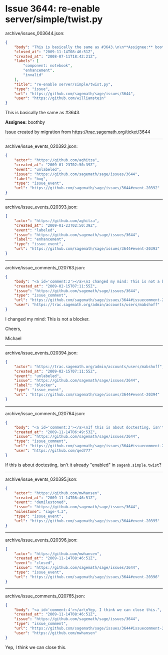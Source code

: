 # Issue 3644: re-enable server/simple/twist.py

archive/issues_003644.json:
```json
{
    "body": "This is basically the same as #3643.\n\n**Assignee:** boothby\n\nIssue created by migration from https://trac.sagemath.org/ticket/3644\n\n",
    "closed_at": "2009-11-14T08:46:51Z",
    "created_at": "2008-07-11T18:42:21Z",
    "labels": [
        "component: notebook",
        "enhancement",
        "invalid"
    ],
    "title": "re-enable server/simple/twist.py",
    "type": "issue",
    "url": "https://github.com/sagemath/sage/issues/3644",
    "user": "https://github.com/williamstein"
}
```
This is basically the same as #3643.

**Assignee:** boothby

Issue created by migration from https://trac.sagemath.org/ticket/3644





---

archive/issue_events_020392.json:
```json
{
    "actor": "https://github.com/aghitza",
    "created_at": "2009-01-23T02:50:39Z",
    "event": "unlabeled",
    "issue": "https://github.com/sagemath/sage/issues/3644",
    "label": "bug",
    "type": "issue_event",
    "url": "https://github.com/sagemath/sage/issues/3644#event-20392"
}
```



---

archive/issue_events_020393.json:
```json
{
    "actor": "https://github.com/aghitza",
    "created_at": "2009-01-23T02:50:39Z",
    "event": "labeled",
    "issue": "https://github.com/sagemath/sage/issues/3644",
    "label": "enhancement",
    "type": "issue_event",
    "url": "https://github.com/sagemath/sage/issues/3644#event-20393"
}
```



---

archive/issue_comments_020763.json:
```json
{
    "body": "<a id='comment:2'></a>\nI changed my mind: This is not a blocker.\n\nCheers,\n\nMichael",
    "created_at": "2009-02-15T07:11:55Z",
    "issue": "https://github.com/sagemath/sage/issues/3644",
    "type": "issue_comment",
    "url": "https://github.com/sagemath/sage/issues/3644#issuecomment-20763",
    "user": "https://trac.sagemath.org/admin/accounts/users/mabshoff"
}
```

<a id='comment:2'></a>
I changed my mind: This is not a blocker.

Cheers,

Michael



---

archive/issue_events_020394.json:
```json
{
    "actor": "https://trac.sagemath.org/admin/accounts/users/mabshoff",
    "created_at": "2009-02-15T07:11:55Z",
    "event": "unlabeled",
    "issue": "https://github.com/sagemath/sage/issues/3644",
    "label": "blocker",
    "type": "issue_event",
    "url": "https://github.com/sagemath/sage/issues/3644#event-20394"
}
```



---

archive/issue_comments_020764.json:
```json
{
    "body": "<a id='comment:3'></a>\nIf this is about doctesting, isn't it already \"enabled\" in `sagenb.simple.twist`?",
    "created_at": "2009-11-14T06:49:53Z",
    "issue": "https://github.com/sagemath/sage/issues/3644",
    "type": "issue_comment",
    "url": "https://github.com/sagemath/sage/issues/3644#issuecomment-20764",
    "user": "https://github.com/qed777"
}
```

<a id='comment:3'></a>
If this is about doctesting, isn't it already "enabled" in `sagenb.simple.twist`?



---

archive/issue_events_020395.json:
```json
{
    "actor": "https://github.com/mwhansen",
    "created_at": "2009-11-14T08:46:51Z",
    "event": "demilestoned",
    "issue": "https://github.com/sagemath/sage/issues/3644",
    "milestone": "sage-4.3",
    "type": "issue_event",
    "url": "https://github.com/sagemath/sage/issues/3644#event-20395"
}
```



---

archive/issue_events_020396.json:
```json
{
    "actor": "https://github.com/mwhansen",
    "created_at": "2009-11-14T08:46:51Z",
    "event": "closed",
    "issue": "https://github.com/sagemath/sage/issues/3644",
    "type": "issue_event",
    "url": "https://github.com/sagemath/sage/issues/3644#event-20396"
}
```



---

archive/issue_comments_020765.json:
```json
{
    "body": "<a id='comment:4'></a>\nYep, I think we can close this.",
    "created_at": "2009-11-14T08:46:51Z",
    "issue": "https://github.com/sagemath/sage/issues/3644",
    "type": "issue_comment",
    "url": "https://github.com/sagemath/sage/issues/3644#issuecomment-20765",
    "user": "https://github.com/mwhansen"
}
```

<a id='comment:4'></a>
Yep, I think we can close this.
